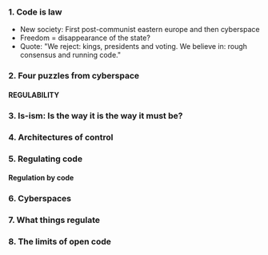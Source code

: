 ### 1. Code is law

* New society: First post-communist eastern europe and then cyberspace
* Freedom = disappearance of the state?
* Quote: "We reject: kings, presidents and voting. We believe in: rough consensus and running code."

### 2. Four puzzles from cyberspace

#### REGULABILITY

### 3. Is-ism: Is the way it is the way it must be?

### 4. Architectures of control

### 5. Regulating code

#### Regulation by code

### 6. Cyberspaces

### 7. What things regulate

### 8. The limits of open code